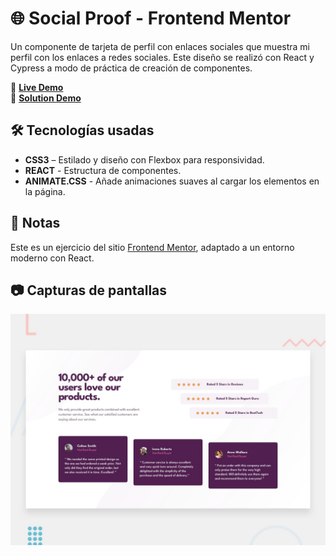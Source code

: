 # 🌐 Social Proof - Frontend Mentor  
  Un componente de tarjeta de perfil con enlaces sociales que muestra mi perfil con los enlaces a redes sociales. Este diseño se realizó con React y Cypress a modo de práctica de creación de componentes.

🔗 **[Live Demo](https://social-proof-react-version.vercel.app/)**  
🔗 **[Solution Demo](https://www.frontendmentor.io/solutions/react-vite-social-proof-PMe_-1kNG4)**  

## 🛠️ Tecnologías usadas  
- **CSS3** – Estilado y diseño con Flexbox para responsividad.
- **REACT** - Estructura de componentes.
- **ANIMATE.CSS** - Añade animaciones suaves al cargar los elementos en la página.
  
## 📌 Notas
Este es un ejercicio del sitio [Frontend Mentor](https://www.frontendmentor.io/), adaptado a un entorno moderno con React. 

## 📷 Capturas de pantallas 
![Social Proof Screenshot](design/desktop-preview.jpg)  
